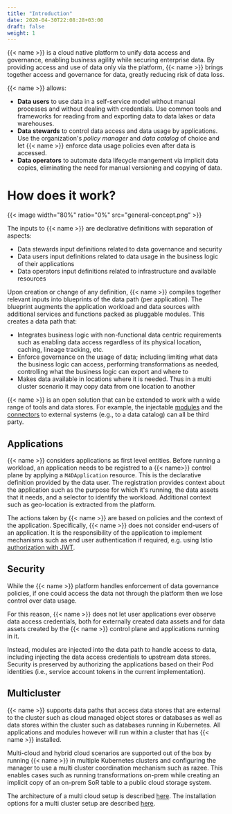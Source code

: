 ```yaml
---
title: "Introduction"
date: 2020-04-30T22:08:28+03:00
draft: false
weight: 1
---
```


{{< name >}} is a cloud native platform to unify data access and governance, enabling business agility while securing enterprise data. By providing access and use of data only via the platform, {{< name >}} brings together access and governance for data, greatly reducing risk of data loss. 

{{< name >}} allows:

* **Data users** to use data in a self-service model without manual processes and without dealing with credentials. Use common tools and frameworks for reading from and exporting data to data lakes or data warehouses.
* **Data stewards** to control data access and data usage by applications. Use the organization's _policy manager_ and _data catalog_ of choice and let {{< name >}} enforce data usage policies even after data is accessed.
* **Data operators** to automate data lifecycle mangement via implicit data copies, eliminating the need for manual versioning and copying of data.


# How does it work?

{{< image width="80%" ratio="0%" src="general-concept.png" >}}

The inputs to {{< name >}} are declarative definitions with separation of aspects:
- Data stewards input definitions related to data governance and security
- Data users input definitions related to data usage in the business logic of their applications
- Data operators input definitions related to infrastructure and available resources

Upon creation or change of any definition, {{< name >}} compiles together relevant inputs into blueprints of the data path (per application). 
The blueprint augments the application workload and data sources with additional services and functions packed as pluggable modules. This creates a data path that:

- Integrates business logic with non-functional data centric requirements such as enabling data access regardless of its physical location, caching, lineage tracking, etc.
- Enforce governance on the usage of data; including limiting what data the business logic can access, performing transformations as needed, controlling what the business logic can export and where to
- Makes data available in locations where it is needed. Thus in a multi cluster scenario it may copy data from one location to another

{{< name >}} is an open solution that can be extended to work with a wide range of tools and data stores. For example, the injectable [modules](../modules) and the [connectors](../connectors) to external systems (e.g., to a data catalog) can all be third party.

## Applications

{{< name >}} considers applications as first level entities. Before running a workload, an application needs to be registred to a {{< name>}} control plane by applying a `M4DApplication` resource. This is the declarative definition provided by the data user. The registration provides context about the application such as the purpose for which it's running, the data assets that it needs, and a selector to identify the workload. Additional context such as geo-location is extracted from the platform. 

<!-- Restricting the domain of context fields such as `purpose` for specific user accounts is currently out of scope. One way to place such restrictions on a per namespace basis is by using [OPA Gatekeeper](https://www.openpolicyagent.org/docs/latest/kubernetes-introduction/).  -->

The actions taken by {{< name >}} are based on policies and the context of the application. Specifically, {{< name >}} does not consider end-users of an application. It is the responsibility of the application to implement mechanisms such as end user authentication if required, e.g. using Istio [authorization with JWT](https://istio.io/docs/tasks/security/authorization/authz-jwt/).

## Security

While the {{< name >}} platform handles enforcement of data governance policies, if one could access the data not through the platform then we lose control over data usage.

For this reason, {{< name >}} does not let user applications ever observe data access credentials, both for externally created data assets and for data assets created by the {{< name >}} control plane and applications running in it.

Instead, modules are injected into the data path to handle access to data, including injecting the data access credentials to upstream data stores. Security is preserved by authorizing the applications based on their Pod identities (i.e., service account tokens in the current implementation).

## Multicluster

{{< name >}} supports data paths that access data stores that are external to the cluster
 such as cloud managed object stores or databases as well as data stores within the cluster such as databases running in Kubernetes.
All applications and modules however will run within a cluster that has {{< name >}} installed.

Multi-cloud and hybrid cloud scenarios are supported out of the box by running {{< name >}} in multiple
Kubernetes clusters and configuring the manager to use a multi cluster coordination mechanism such as razee.
This enables cases such as running transformations on-prem while creating an implicit copy of an on-prem SoR table to a public cloud storage system.  

The architecture of a multi cloud setup is described [here](../architecture). The installation options
 for a multi cluster setup are described [here](../../setup/multicluster).






